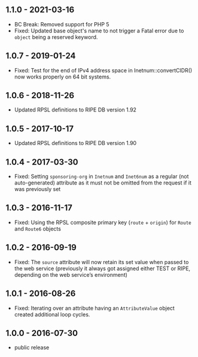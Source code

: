 ## 1.1.0 - 2021-03-16

- BC Break: Removed support for PHP 5
- Fixed: Updated base object's name to not trigger a Fatal error due to `object` being a reserved keyword.

## 1.0.7 - 2019-01-24

- Fixed:  Test for the end of IPv4 address space in Inetnum::convertCIDR() now works properly on 64 bit systems.

## 1.0.6 - 2018-11-26

- Updated RPSL definitions to RIPE DB version 1.92

## 1.0.5 - 2017-10-17

- Updated RPSL definitions to RIPE DB version 1.90

## 1.0.4 - 2017-03-30

- Fixed: Setting `sponsoring-org` in `Inetnum` and `Inet6num` as a regular (not auto-generated) attribute as it must not be omitted from the request if it was previously set

## 1.0.3 - 2016-11-17

- Fixed: Using the RPSL composite primary key (`route` + `origin`) for `Route` and `Route6` objects

## 1.0.2 - 2016-09-19

- Fixed: The `source` attribute will now retain its set value when passed to the web service (previously it always got assigned either TEST or RIPE, depending on the web service’s environment)

## 1.0.1 - 2016-08-26

- Fixed: Iterating over an attribute having an `AttributeValue` object created additional loop cycles.

## 1.0.0 - 2016-07-30

- public release
